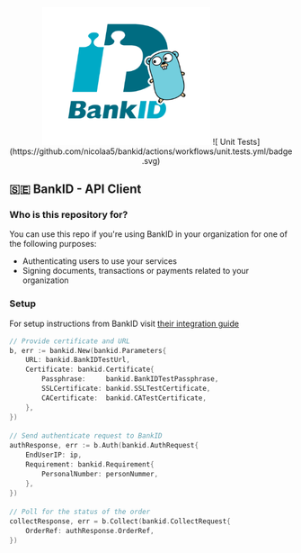 <div align="center">
    <img width=300 src="./bankid-go.png"/>
    ![ Unit Tests](https://github.com/nicolaa5/bankid/actions/workflows/unit.tests.yml/badge.svg)  
</div>

## 🇸🇪 BankID - API Client

### Who is this repository for? 
You can use this repo if you're using BankID in your organization for one of the following purposes: 
- Authenticating users to use your services
- Signing documents, transactions or payments related to your organization

### Setup
For setup instructions from BankID visit [their integration guide](https://www.bankid.com/en/utvecklare/guider/teknisk-integrationsguide/rp-introduktion)

```go
// Provide certificate and URL 
b, err := bankid.New(bankid.Parameters{
    URL: bankid.BankIDTestUrl,
    Certificate: bankid.Certificate{
        Passphrase:     bankid.BankIDTestPassphrase,
        SSLCertificate: bankid.SSLTestCertificate,
        CACertificate:  bankid.CATestCertificate,
    },
})

// Send authenticate request to BankID
authResponse, err := b.Auth(bankid.AuthRequest{
    EndUserIP: ip,
    Requirement: bankid.Requirement{
        PersonalNumber: personNummer,
    },
})

// Poll for the status of the order
collectResponse, err = b.Collect(bankid.CollectRequest{
    OrderRef: authResponse.OrderRef,
})
```